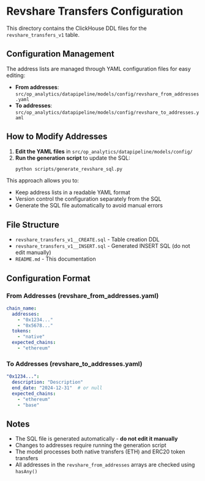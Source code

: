 # Revshare Transfers Configuration

This directory contains the ClickHouse DDL files for the `revshare_transfers_v1` table.

## Configuration Management

The address lists are managed through YAML configuration files for easy editing:

- **From addresses**: `src/op_analytics/datapipeline/models/config/revshare_from_addresses.yaml`
- **To addresses**: `src/op_analytics/datapipeline/models/config/revshare_to_addresses.yaml`

## How to Modify Addresses

1. **Edit the YAML files** in `src/op_analytics/datapipeline/models/config/`
2. **Run the generation script** to update the SQL:
   ```bash
   python scripts/generate_revshare_sql.py
   ```

This approach allows you to:
- Keep address lists in a readable YAML format
- Version control the configuration separately from the SQL
- Generate the SQL file automatically to avoid manual errors

## File Structure

- `revshare_transfers_v1__CREATE.sql` - Table creation DDL
- `revshare_transfers_v1__INSERT.sql` - Generated INSERT SQL (do not edit manually)
- `README.md` - This documentation

## Configuration Format

### From Addresses (revshare_from_addresses.yaml)
```yaml
chain_name:
  addresses:
    - "0x1234..."
    - "0x5678..."
  tokens:
    - "native"
  expected_chains:
    - "ethereum"
```

### To Addresses (revshare_to_addresses.yaml)
```yaml
"0x1234...":
  description: "Description"
  end_date: "2024-12-31"  # or null
  expected_chains:
    - "ethereum"
    - "base"
```

## Notes

- The SQL file is generated automatically - **do not edit it manually**
- Changes to addresses require running the generation script
- The model processes both native transfers (ETH) and ERC20 token transfers
- All addresses in the `revshare_from_addresses` arrays are checked using `hasAny()` 